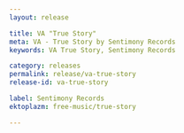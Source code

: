 ```yaml
---
layout: release

title: VA "True Story"
meta: VA - True Story by Sentimony Records
keywords: VA True Story, Sentimony Records

category: releases
permalink: release/va-true-story
release-id: va-true-story

label: Sentimony Records
ektoplazm: free-music/true-story

---
```


